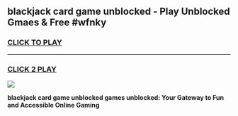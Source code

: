 
## blackjack card game unblocked - Play Unblocked Gmaes & Free #wfnky
<h3>
<a href="https://premium.freeplayer.one?title=blackjack_card_game_unblocked&ref=01M">CLICK TO PLAY</a></h3>
<hr>

<h3>
<a href="https://premium.freeplayer.one?title=blackjack_card_game_unblocked&ref=01M">CLICK 2 PLAY</a>
  
</h3>

<a href="https://premium.freeplayer.one?title=blackjack_card_game_unblocked&ref=01M"><img src="https://clearcache.store/games.png"></a>


**blackjack card game unblocked games unblocked: Your Gateway to Fun and Accessible Online Gaming**

